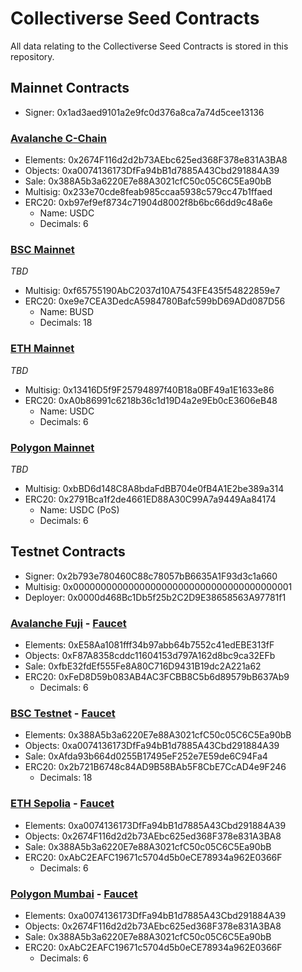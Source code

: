 # **Collectiverse Seed Contracts**
All data relating to the Collectiverse Seed Contracts is stored in this repository.

## **Mainnet Contracts**
- Signer:   0x1ad3aed9101a2e9fc0d376a8ca7a74d5cee13136 

### [Avalanche C-Chain](https://snowtrace.io)
- Elements: 0x2674F116d2d2b73AEbc625ed368F378e831A3BA8
- Objects:  0xa0074136173DfFa94bB1d7885A43Cbd291884A39
- Sale:     0x388A5b3a6220E7e88A3021cfC50c05C6C5Ea90bB
- Multisig: 0x233e70cde8feab985ccaa5938c579cc47b1ffaed
- ERC20:    0xb97ef9ef8734c71904d8002f8b6bc66dd9c48a6e
  - Name:     USDC
  - Decimals: 6

### [BSC Mainnet](https://bscscan.com)
*TBD*
- Multisig: 0xf65755190AbC2037d10A7543FE435f54822859e7
- ERC20:    0xe9e7CEA3DedcA5984780Bafc599bD69ADd087D56
  - Name:     BUSD
  - Decimals: 18

### [ETH Mainnet](https://etherscan.io)
*TBD*
- Multisig: 0x13416D5f9F25794897f40B18a0BF49a1E1633e86
- ERC20:    0xA0b86991c6218b36c1d19D4a2e9Eb0cE3606eB48
  - Name:     USDC
  - Decimals: 6

### [Polygon Mainnet](https://polygonscan.com)
*TBD*
- Multisig: 0xbBD6d148C8A8bdaFdBB704e0fB4A1E2be389a314
- ERC20:    0x2791Bca1f2de4661ED88A30C99A7a9449Aa84174
  - Name:     USDC (PoS)
  - Decimals: 6


## **Testnet Contracts**
- Signer:   0x2b793e780460C88c78057bB6635A1F93d3c1a660
- Multisig: 0x0000000000000000000000000000000000000001
- Deployer: 0x0000d468Bc1Db5f25b2C2D9E38658563A97781f1

### [Avalanche Fuji](https://testnet.snowtrace.io) - [Faucet](https://faucet.avax-test.network)
- Elements: 0xE58Aa1081fff34b97abb64b7552c41edEBE313fF
- Objects:  0xF87A8358cddc11604153d797A162d8bc9ca32EFb
- Sale:     0xfbE32fdEf555Fe8A80C716D9431B19dc2A221a62
- ERC20:    0xFeD8D59b083AB4AC3FCBB8C5b6d89579bB637Ab9
  - Decimals: 6

### [BSC Testnet](https://testnet.bscscan.com) - [Faucet](https://testnet.binance.org/faucet-smart)
- Elements: 0x388A5b3a6220E7e88A3021cfC50c05C6C5Ea90bB
- Objects:  0xa0074136173DfFa94bB1d7885A43Cbd291884A39
- Sale:     0xAfda93b664d0255B17495eF252e7E59de6C94Fa4
- ERC20:    0x2b721B6748c84AD9B58BAb5F8CbE7CcAD4e9F246
  - Decimals: 18

### [ETH Sepolia](https://sepolia.etherscan.io) - [Faucet](https://faucet.sepolia.dev/)
- Elements: 0xa0074136173DfFa94bB1d7885A43Cbd291884A39
- Objects:  0x2674F116d2d2b73AEbc625ed368F378e831A3BA8
- Sale:     0x388A5b3a6220E7e88A3021cfC50c05C6C5Ea90bB
- ERC20:    0xAbC2EAFC19671c5704d5b0eCE78934a962E0366F
  - Decimals: 6

### [Polygon Mumbai](https://mumbai.polygonscan.com) - [Faucet](https://faucet.polygon.technology/)
- Elements: 0xa0074136173DfFa94bB1d7885A43Cbd291884A39
- Objects:  0x2674F116d2d2b73AEbc625ed368F378e831A3BA8
- Sale:     0x388A5b3a6220E7e88A3021cfC50c05C6C5Ea90bB
- ERC20:    0xAbC2EAFC19671c5704d5b0eCE78934a962E0366F
  - Decimals: 6
